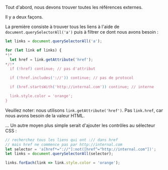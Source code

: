 
Tout d'abord, nous devons trouver toutes les références externes.

Il y a deux façons.

La première consiste à trouver tous les liens à l'aide de `document.querySelectorAll('a')` puis à filtrer ce dont nous avons besoin :

```js
let links = document.querySelectorAll('a');

for (let link of links) {
*!*
  let href = link.getAttribute('href');
*/!*
  if (!href) continue; // pas d'attribut

  if (!href.includes('://')) continue; // pas de protocol

  if (href.startsWith('http://internal.com')) continue; // interne

  link.style.color = 'orange';
}
```

Veuillez noter: nous utilisons `link.getAttribute('href')`.
Pas `link.href`, car nous avons besoin de la valeur HTML.

...
Un autre moyen plus simple serait d'ajouter les contrôles au sélecteur CSS :

```js
// recherchez tous les liens qui ont :// dans href
// mais href ne commence pas par http://internal.com
let selector = 'a[href*="://"]:not([href^="http://internal.com"])';
let links = document.querySelectorAll(selector);

links.forEach(link => link.style.color = 'orange');
```
